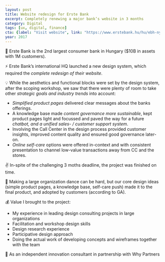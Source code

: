 ```yaml
---
layout: post
title: Website redesign for Erste Bank 
excerpt: Completely renewing a major bank’s website in 3 months 
category: Digital
tags: [ux, digital, finance]
cta: {label: "Visit website", link: "https://www.erstebank.hu/hu/ebh-nyito/mindennapi-penzugyek/hitelkartyak/wizz-air-hitelkartya#"}
year: 2017
---
```


🏢 Erste Bank is the 2nd largest consumer bank in Hungary ($10B in assets with 1M customers). 

⚡ Erste Bank’s international HQ launched a new design system, which required the *complete redesign of their website*. 

💡 While the aesthetics and functional blocks were set by the design system, after the scoping workshop, we saw that there were plenty of room to take other *strategic goals and industry trends* into account:

- *Simplified product pages* delivered clear messages about the banks offerings.
- A knowledge base made *content governance more sustainable*, kept product pages light and focussed and paved the way for a future *chatbot, and a unified sales- / customer support system*.
- Involving the Call Center in the design process provided customer insights, improved content quality and ensured good governance later-on.
- *Online self-care* options were offered in-context and with consistent presentation to channel low-value transactions away from CC and the stores. 

✌ ️In-spite of the challenging 3 moths deadline, the project was finished on time. 

💙 Making a large organization dance can be hard, but our core design ideas (simple product pages, a knowledge base, self-care push) made it to the final product, and adopted by customers (according to GA). 

💰 Value I brought to the project:

- My experience in leading design consulting projects in large organizations
- Facilitation and workshop design skills
- Design research experience
- Participative design approach
- Doing the actual work of developing concepts and wireframes together with the team 

👥 As an independent innovation consultant in partnership with Why Partners  